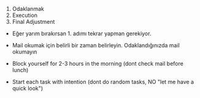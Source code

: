 1) Odaklanmak
2) Execution
3) Final Adjustment

- Eğer yarım bırakırsan 1. adımı tekrar yapman gerekiyor.

- Mail okumak için belirli bir zaman belirleyin. Odaklandığınızda mail okumayın
- Block yourself for 2-3 hours in the morning (dont check mail before lunch)
- Start each task with intention (dont do random tasks, NO "let me have a quick look")